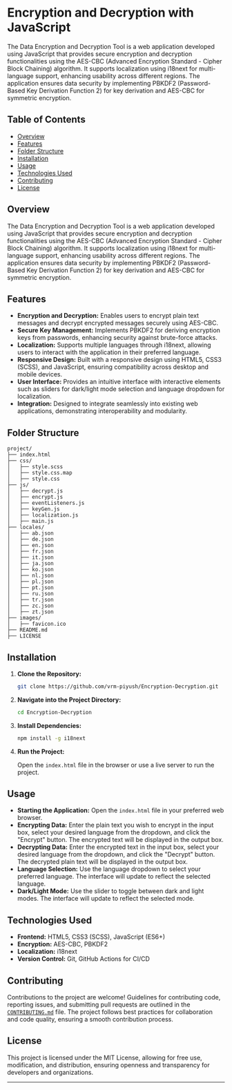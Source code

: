 # Encryption and Decryption with JavaScript

The Data Encryption and Decryption Tool is a web application developed using JavaScript that provides secure encryption and decryption functionalities using the AES-CBC (Advanced Encryption Standard - Cipher Block Chaining) algorithm. It supports localization using i18next for multi-language support, enhancing usability across different regions. The application ensures data security by implementing PBKDF2 (Password-Based Key Derivation Function 2) for key derivation and AES-CBC for symmetric encryption.

## Table of Contents

- [Overview](#overview)
- [Features](#features)
- [Folder Structure](#folder-structure)
- [Installation](#installation)
- [Usage](#usage)
- [Technologies Used](#technologies-used)
- [Contributing](#contributing)
- [License](#license)

## Overview

The Data Encryption and Decryption Tool is a web application developed using JavaScript that provides secure encryption and decryption functionalities using the AES-CBC (Advanced Encryption Standard - Cipher Block Chaining) algorithm. It supports localization using i18next for multi-language support, enhancing usability across different regions. The application ensures data security by implementing PBKDF2 (Password-Based Key Derivation Function 2) for key derivation and AES-CBC for symmetric encryption.

## Features

- **Encryption and Decryption:** Enables users to encrypt plain text messages and decrypt encrypted messages securely using AES-CBC.
- **Secure Key Management:** Implements PBKDF2 for deriving encryption keys from passwords, enhancing security against brute-force attacks.
- **Localization:** Supports multiple languages through i18next, allowing users to interact with the application in their preferred language.
- **Responsive Design:** Built with a responsive design using HTML5, CSS3 (SCSS), and JavaScript, ensuring compatibility across desktop and mobile devices.
- **User Interface:** Provides an intuitive interface with interactive elements such as sliders for dark/light mode selection and language dropdown for localization.
- **Integration:** Designed to integrate seamlessly into existing web applications, demonstrating interoperability and modularity.

## Folder Structure

```
project/
├── index.html
├── css/
│   ├── style.scss
│   ├── style.css.map
│   ├── style.css
├── js/
│   ├── decrypt.js
│   ├── encrypt.js
│   ├── eventListeners.js
│   ├── keyGen.js
│   ├── localization.js
│   ├── main.js
├── locales/
│   ├── ab.json
│   ├── de.json
│   ├── en.json
│   ├── fr.json
│   ├── it.json
│   ├── ja.json
│   ├── ko.json
│   ├── nl.json
│   ├── pl.json
│   ├── pt.json
│   ├── ru.json
│   ├── tr.json
│   ├── zc.json
│   ├── zt.json
├── images/
│   ├── favicon.ico
├── README.md
├── LICENSE
```

## Installation

1. **Clone the Repository:**

   ```bash
   git clone https://github.com/vrm-piyush/Encryption-Decryption.git
   ```

2. **Navigate into the Project Directory:**

   ```bash
   cd Encryption-Decryption
   ```

3. **Install Dependencies:**

   ```bash
   npm install -g i18next
   ```

4. **Run the Project:**

   Open the `index.html` file in the browser or use a live server to run the project.

## Usage

- **Starting the Application:** Open the `index.html` file in your preferred web browser.
- **Encrypting Data:** Enter the plain text you wish to encrypt in the input box, select your desired language from the dropdown, and click the "Encrypt" button. The encrypted text will be displayed in the output box.
- **Decrypting Data:** Enter the encrypted text in the input box, select your desired language from the dropdown, and click the "Decrypt" button. The decrypted plain text will be displayed in the output box.
- **Language Selection:** Use the language dropdown to select your preferred language. The interface will update to reflect the selected language.
- **Dark/Light Mode:** Use the slider to toggle between dark and light modes. The interface will update to reflect the selected mode.

## Technologies Used

- **Frontend:** HTML5, CSS3 (SCSS), JavaScript (ES6+)
- **Encryption:** AES-CBC, PBKDF2
- **Localization:** i18next
- **Version Control:** Git, GitHub Actions for CI/CD

## Contributing

Contributions to the project are welcome! Guidelines for contributing code, reporting issues, and submitting pull requests are outlined in the [`CONTRIBUTING.md`](CONTRIBUTING.md) file. The project follows best practices for collaboration and code quality, ensuring a smooth contribution process.

## License

This project is licensed under the MIT License, allowing for free use, modification, and distribution, ensuring openness and transparency for developers and organizations.

---
